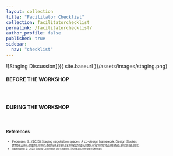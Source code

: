 ```yaml
---
layout: collection
title: "Facilitator Checklist"
collection: facilitatorchecklist
permalink: /facilitatorchecklist/
author_profile: false
published: true
sidebar:
  nav: "checklist"
---
```


![Staging Discussion]({{ site.baseurl }}/assets/images/staging.png)

<html lang="en">
<head>
  <meta charset="UTF-8">
  <meta name="viewport" content="width=device-width, initial-scale=1.0">
  <title>Interactive Checklist</title>

  <style>
    /* Style the checkbox container */
    .checkbox-container {
      list-style-type: none;
      padding: 10;
    }

    /* Style the list items */
    .checkbox-item {
      display: flex;
      align-items: baseline;
      margin-bottom: 40px;
    }

    /* Style the vertical stack */
    .v-stack {
      display: flex;
      flex-direction: column;
      margin-left: 10px;
    }

    /* Style the small (description) element */
    .v-stack small {
        flex: 1; /* Allow the small element to grow and take up remaining space */
    }

    /* Style the checkbox */
    .checkbox-input {
      margin-right: 100px;
    }

    /* Style the label list item */
    .checkbox-label-item {
      display: flex;
      flex-direction: column;
    }

    /* Preserve line breaks within labels */
    .checkbox-label-item label {
      white-space: pre-line;
    }

    
  </style>
</head>
<body>

  <h4>BEFORE THE WORKSHOP</h4>

  <ul class="checkbox-container" id="beforeWorkshopList"></ul>

  <h4>DURING THE WORKSHOP</h4>

  <ul class="checkbox-container" id="duringWorkshopList"></ul>

  <script>
    // Array of checklist items for BEFORE THE WORKSHOP
    const beforeWorkshopItems = [
      {
        label: ' Use templates for gathering data.',
        description: 'There are many templates available that complement specific methods and help you and your workshop’s participants to visualize the task and its outcome.'
      },
      {
        label: ' Consider the complexity of Methods.',
        description: 'Your workshop results will thank you if you balance the amount and complexity of your methods, as doing this right can enhance participants’ creativity, energy levels, and willingness to engage.'
      },
      {
        label: ' Consider your audience.',
        description: 'Know your participants. The number of participants dictates the types of methods you can use, but you should also consider their age, mental and physical abilities. Pretending that this is the first workshop your participants have ever been in enhances ease of understanding and clarity.'
      },
      {
        label: ' Be prepared in advance.',
        description: 'Know your agenda and schedule, be familiar with the workshop’s goal and any previous outcomes that need to be explained and be prepared to explain your methods. If the participants feel like you put lots of effort into making the workshop, they are more likely to put their effort into it too!'
      },
      {
        label: ' Gather the needed equipment in advance.',
        description: 'Imagine the printer you wanted to print with on the day of the workshop is out of ink, so you are unable to get your necessary equipment – wouldn’t that be stressful? Don’t leave it to luck, prepare all materials (physical, and digital) at least a day before the workshop. Have everything ready, so your time before the workshop can be spent on mental preparation.'
      },
      {
        label: ' Bring snacks.',
        description: 'If participants have all the necessary amenities in the room, like snacks, water, coffee, tea – they are less likely to keep thinking about the next upcoming break or exit the room during the workshop. Bring them!'
      }
    ];

    // Array of checklist items for DURING THE WORKSHOP
    const duringWorkshopItems = [
      {
        label: ' Make intro and outro.' ,
        description: 'Allocate designated time for introducing yourself to the participants, and adding an icebreaker or two for participants to get to know each other and establish trust. At the end of the workshop, make sure you wrap up, explain and reframe outcomes of the workshop and ask for participants’ feedback.'
      },
      {
        label: ' Have a visible agenda.' ,
        description: 'It isn’t enough to simply explain the agenda in the beginning, as most would immediately forget it. Make sure to add an agenda or plan of the workshop, either physical or digital, but visible at all times!'
      },
      {
        label:' Inform about previous outcomes.' ,
        description: 'If your workshop builds on a previous project or co-creation process, make sure to allocate time for informing your participants about this and explain the relevant information to them.'
      },
      {
        label: ' Use the room.' ,
        description: 'This is important for both you, as a facilitator, but also for your participants. The facilitator should use the room to walk around so everyone can hear them and feel their presence – if the facilitator stands in one place for the whole workshop, participants might forget that they are there during an activity, which decreases the preset atmosphere of the workshop. It is also beneficial if the participants are encouraged to use the whole room – if it is a big space, there can be standing/physical methods, but even if the room is small, use the walls or blackboard (put sticky notes on them, draw, put template posters on).'
      },
      {
        label: ' Use boundary objects.' ,
        description: 'Different people will have different competencies. To bridge the gap between them, you can use objects such as shared tools (play doh, sketches, images), prototypes, shared processes (activities that need contribution from all participants) which are called boundary objects. These help individuals jointly transform their competences and knowledge (Valgeirsdottir, 2023).'
      },
      {
        label: ' Stage the workshop.' ,
        description: 'It is important that you, as a facilitator, “set the stage” for creative collaboration. Prepare, arrange, and explain activities according to your participants’ needs and abilities, facilitate discussions during the workshop’s activities and reframe the outcome of each activity (Pedersen, 2020).'
      },
      {
        label: ' Remember to add breaks.',
        description: 'Breaks are important to get one out of stagnation or fixation on one task, and they enhance creativity. Make sure you add some breaks, but not too many – this depends on the timeframe of your workshop.'
      },
      {
        label: ' Respect the timeframes.' ,
        description: 'Make sure to respect the timeslots you allocated to each activity within reason. Starting and finishing the workshop on time shows that you respect your participants’ time, and keeping the timeframes of each activity makes sure that you can go through them all.'
      },
      {
        label: ' Use gamification.' ,
        description: 'Getting significant insight from all participants is oftentimes easiest if you transform the co-creation processes into playful activities, called design games, that build on some sort of a purpose. They should be simple, they should allow you to include any participant regardless of their abilities, they should have a set of rules that participants adhere to, and they should focus on imagining possibilities instead of demonstrating solutions, hence the playfulness (Valgeirsdottir, 2023).'
      }
    ];

    // Function to create checklist items
    function createChecklistItems(containerId, items) {
      const checkboxList = document.getElementById(containerId);

      items.forEach((item, index) => {
        // Create a container list item
        const listItem = document.createElement('li');
        listItem.classList.add('checkbox-item');

        // Create a checkbox
        const checkbox = document.createElement('input');
        checkbox.type = 'checkbox';
        checkbox.classList.add('checkbox-input');
        checkbox.id = `${containerId}Item${index + 1}`;

        // Create a div for the VStack
        const vStack = document.createElement('div');
        vStack.classList.add('v-stack');

        // Create a label
        const label = document.createElement('label');
        label.htmlFor = `${containerId}Item${index + 1}`;
        label.textContent = item.label;

        // Create a small element for the description
        const small = document.createElement('small');
        small.textContent = item.description;

        // Append elements to the VStack
        vStack.appendChild(label);
        vStack.appendChild(small);

        // Append elements to the list item
        listItem.appendChild(checkbox);
        listItem.appendChild(vStack);

        // Append the list item to the checkboxList
        checkboxList.appendChild(listItem);
      });
    }

    // Create checklist items for BEFORE THE WORKSHOP
    createChecklistItems('beforeWorkshopList', beforeWorkshopItems);

    // Create checklist items for DURING THE WORKSHOP
    createChecklistItems('duringWorkshopList', duringWorkshopItems);
  </script>

</body>
</html>



<span id="references"></span>
<small> **References**<small> <span style="display: none;">[Reference to References](#references)</span> 
- <small> Pedersen, S., (2020) Staging negotiation spaces: A co-design framework, Design Studies, [https://doi.org/10.1016/j.destud.2020.02.002](https://doi.org/10.1016/j.destud.2020.02.002)<small>  
- <small>Valgeirsdottir, D. (2023) Staging Co-Creation and Creativity, Technical University of Denmark<small>




